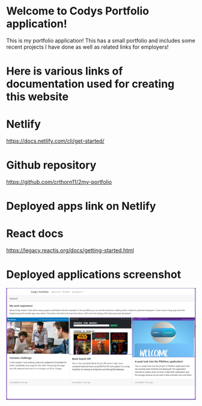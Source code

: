 # Welcome to Codys Portfolio application!
This is my portfolio application! This has a small portfolio and includes some recent projects I have done as well as related links for employers!

# Here is various links of documentation used for creating this website
# Netlify
https://docs.netlify.com/cli/get-started/

# Github repository 
https://github.com/crthorn11/2my-portfolio

# Deployed apps link on Netlify


# React docs
https://legacy.reactjs.org/docs/getting-started.html

# Deployed applications screenshot
![Deployed apps screenshot](../src/images/2my-portfolio.jpg)